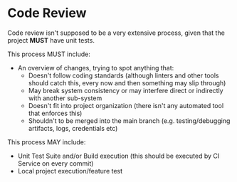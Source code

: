 # Code Review
Code review isn't supposed to be a very extensive process, given that the project **MUST** have unit tests.

This process MUST include:

- An overview of changes, trying to spot anything that:
	- Doesn't follow coding standards (although linters and other tools should catch this, every now and then something may slip through)
	- May break system consistency or may interfere direct or indirectly with another sub-system
	- Doesn't fit into project organization (there isn't any automated tool that enforces this)
	- Shouldn't to be merged into the main branch (e.g. testing/debugging artifacts, logs, credentials etc)


This process MAY include:

- Unit Test Suite and/or Build execution (this should be executed by CI Service on every commit)
- Local project execution/feature test
